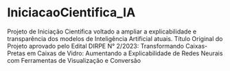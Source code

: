 # IniciacaoCientifica_IA
Projeto de Iniciação Científica voltado a ampliar a explicabilidade e transparência dos modelos de Inteligência Artificial atuais. Título Original do Projeto aprovado pelo Edital DIRPE N° 2/2023: Transformando Caixas-Pretas em Caixas de Vidro: Aumentando a Explicabilidade de Redes Neurais com Ferramentas de Visualização e Conversão
